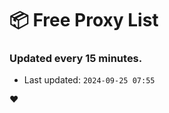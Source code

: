 # :package: Free Proxy List
### Updated every 15 minutes.

- Last updated: `2024-09-25 07:55`

:heart:
